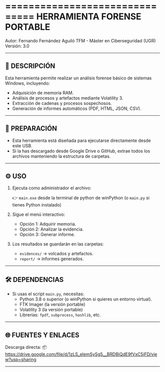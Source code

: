 ===============================
 HERRAMIENTA FORENSE PORTABLE
===============================

Autor: Fernando Fernández Aguiló
TFM - Máster en Ciberseguridad (UGR)
Versión: 3.0

-------------------------------
📌 DESCRIPCIÓN
-------------------------------
Esta herramienta permite realizar un análisis forense básico de sistemas Windows, incluyendo:

- Adquisición de memoria RAM.
- Análisis de procesos y artefactos mediante Volatility 3.
- Extracción de cadenas y procesos sospechosos.
- Generación de informes automáticos (PDF, HTML, JSON, CSV).

-------------------------------
💾 PREPARACIÓN
-------------------------------
- Esta herramienta está diseñada para ejecutarse directamente desde este USB.
- Si la has descargado desde Google Drive o GitHub, extrae todos los archivos manteniendo la estructura de carpetas.

-------------------------------
⚙️ USO
-------------------------------
1. Ejecuta como administrador el archivo:

   👉 `main.exe` desde la terminal de python de winPython (o `main.py` si tienes Python instalado)

2. Sigue el menú interactivo:
   - Opción 1: Adquirir memoria.
   - Opción 2: Analizar la evidencia.
   - Opción 3: Generar informe.

3. Los resultados se guardarán en las carpetas:
   - `evidences/` → volcados y artefactos.
   - `report/`    → informes generados.

-------------------------------
🛠 DEPENDENCIAS
-------------------------------
- Si usas el script `main.py`, necesitas:
  - Python 3.8 o superior (o winPython si quieres un entorno virtual).
  - FTK Imager (la versión portable)
  - Volatility 3 (la versión portable)
  - Librerías: `fpdf`, `subprocess`, `hashlib`, etc.

-------------------------------
🌐 FUENTES Y ENLACES
-------------------------------
Descarga directa:
📦 https://drive.google.com/file/d/1zLS_elemSySg5__BRDBiQdE9fVxC5iFD/view?usp=sharing

-------------------------------

